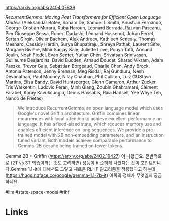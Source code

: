 https://arxiv.org/abs/2404.07839

*RecurrentGemma: Moving Past Transformers for Efficient Open Language Models* (Aleksandar Botev, Soham De, Samuel L Smith, Anushan Fernando, George-Cristian Muraru, Ruba Haroun, Leonard Berrada, Razvan Pascanu, Pier Giuseppe Sessa, Robert Dadashi, Léonard Hussenot, Johan Ferret, Sertan Girgin, Olivier Bachem, Alek Andreev, Kathleen Kenealy, Thomas Mesnard, Cassidy Hardin, Surya Bhupatiraju, Shreya Pathak, Laurent Sifre, Morgane Rivière, Mihir Sanjay Kale, Juliette Love, Pouya Tafti, Armand Joulin, Noah Fiedel, Evan Senter, Yutian Chen, Srivatsan Srinivasan, Guillaume Desjardins, David Budden, Arnaud Doucet, Sharad Vikram, Adam Paszke, Trevor Gale, Sebastian Borgeaud, Charlie Chen, Andy Brock, Antonia Paterson, Jenny Brennan, Meg Risdal, Raj Gundluru, Nesh Devanathan, Paul Mooney, Nilay Chauhan, Phil Culliton, Luiz GUStavo Martins, Elisa Bandy, David Huntsperger, Glenn Cameron, Arthur Zucker, Tris Warkentin, Ludovic Peran, Minh Giang, Zoubin Ghahramani, Clément Farabet, Koray Kavukcuoglu, Demis Hassabis, Raia Hadsell, Yee Whye Teh, Nando de Frietas)

> We introduce RecurrentGemma, an open language model which uses Google's novel Griffin architecture. Griffin combines linear recurrences with local attention to achieve excellent performance on language. It has a fixed-sized state, which reduces memory use and enables efficient inference on long sequences. We provide a pre-trained model with 2B non-embedding parameters, and an instruction tuned variant. Both models achieve comparable performance to Gemma-2B despite being trained on fewer tokens.

Gemma 2B + Griffin (https://arxiv.org/abs/2402.19427) 이 나왔군요. 전반적으로 (2T vs 3T 학습이라는 것도 고려하면) 성능이 비슷하게 나왔다는 것이 포인트입니다.Gemma 1.1-it에 대해서도 그렇고 새로운 RLHF 알고리즘을 적용했다고 하는데 (https://huggingface.co/google/gemma-1.1-7b-it) 이쪽의 정체가 무엇일지 궁금하네요.

#llm #state-space-model #rlhf

# Links

